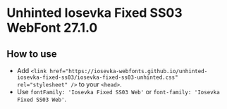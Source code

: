 # Unhinted Iosevka Fixed SS03 WebFont 27.1.0

## How to use

- Add `<link href="https://iosevka-webfonts.github.io/unhinted-iosevka-fixed-ss03/iosevka-fixed-ss03-unhinted.css" rel="stylesheet" />` to your `<head>`.
- Use `fontFamily: 'Iosevka Fixed SS03 Web'` or `font-family: 'Iosevka Fixed SS03 Web'`.
